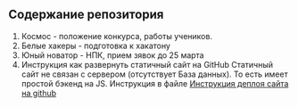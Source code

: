 ## **Содержание репозитория**

1. Космос - положение конкурса, работы учеников.
2. Белые хакеры - подготовка к хакатону
3. Юный новатор - НПК, прием зявок до 25 марта
4. Инструкция как развернуть статичный сайт на GitHub 
   Статичный сайт не связан с сервером (отсутствует База данных). То есть имеет простой бэкенд на JS.
   Инструкция в файле [ Инструкция деплоя сайта на github](https://github.com/MoyEkNik/Pyhon2025/blob/main/Инструкция%20деплоя%20сайта%20на%20github.md)

